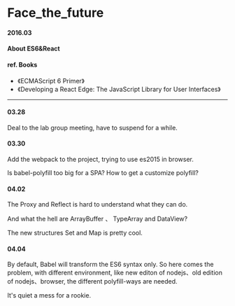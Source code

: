 # Face_the_future
#### 2016.03

#### About ES6&amp;React

#### ref. Books
* 《ECMAScript 6 Primer》
* 《Developing a React Edge: The JavaScript Library for User Interfaces》

---

#### 03.28

Deal to the lab group meeting, have to suspend for a while.

#### 03.30

Add the webpack to the project, trying to use es2015 in browser.

Is babel-polyfill too big for a SPA? How to get a customize polyfill?

#### 04.02

The Proxy and Reflect is hard to understand what they can do.

And what the hell are ArrayBuffer 、 TypeArray and DataView?

The new structures Set and Map is pretty cool.

#### 04.04

By default, Babel will transform the ES6 syntax only. So here comes the problem, with different environment,
like new editon of nodejs、old edition of nodejs、browser, the different polyfill-ways are needed.

It's quiet a mess for a rookie.